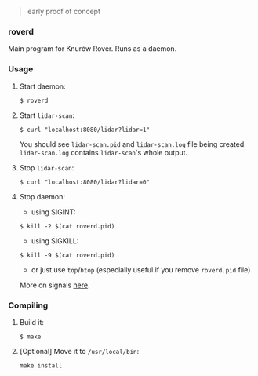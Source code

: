 > early proof of concept

### roverd

Main program for Knurów Rover. Runs as a daemon.

### Usage

1. Start daemon:

   ```
   $ roverd
   ```

2. Start `lidar-scan`:

   ```
   $ curl "localhost:8080/lidar?lidar=1"
   ```

   You should see `lidar-scan.pid` and `lidar-scan.log` file being created.
   `lidar-scan.log` contains `lidar-scan`'s whole output.

3. Stop `lidar-scan`:

   ```
   $ curl "localhost:8080/lidar?lidar=0"
   ```

4. Stop daemon:

   - using SIGINT:

   ```
   $ kill -2 $(cat roverd.pid)
   ```

   - using SIGKILL:

   ```
   $ kill -9 $(cat roverd.pid)
   ```

   - or just use `top`/`htop` (especially useful if you remove `roverd.pid` file)

   More on signals [here](https://www.gnu.org/software/libc/manual/html_node/Termination-Signals.html).

### Compiling

1. Build it:

   ```
   $ make
   ```

2. [Optional] Move it to `/usr/local/bin`:

   ```
   make install
   ```

